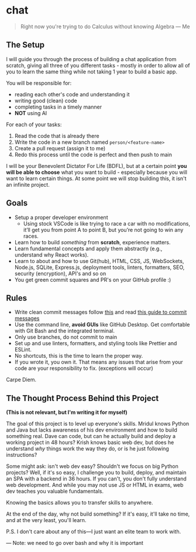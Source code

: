 # chat
> Right now you're trying to do Calculus without knowing Algebra — Me

## The Setup
I will guide you through the process of building a chat application from scratch, giving all three of you different tasks - mostly in order to allow all of you to learn the same thing while not taking 1 year to build a basic app.

You will be responsible for:
- reading each other's code and understanding it
- writing good (clean) code
- completing tasks in a timely manner
-  **NOT** using AI

For each of your tasks:
1. Read the code that is already there
2. Write the code in a new branch named `person/<feature-name>`
3. Create a pull request (assign it to me)
4. Redo this process until the code is perfect and then push to main

I will be your Benevolent Dictator For Life (BDFL), but at a certain point **you will be able to choose** what you want to build - especially because you will want to learn certain things. At some point we will stop building this, it isn't an infinite project.

## Goals
- Setup a proper developer environment
  - Using stock VSCode is like trying to race a car with no modifications, it’ll get you from point A to point B, but you’re not going to win any races.
- Learn how to build *something* from **scratch**, experience matters.
- Learn fundamental concepts and apply them abstractly (e.g., understand why React works).
- Learn to about and how to use Git(hub), HTML, CSS, JS, WebSockets, Node.js, SQLite, Express.js, deployment tools, linters, formatters, SEO, security (encryption), API's and so on
- You get green commit squares and PR's on your GitHub profile :)

## Rules
- Write clean commit messages follow [this](https://gist.github.com/joshbuchea/6f47e86d2510bce28f8e7f42ae84c716) and read [this guide to commit messages](https://chris.beams.io/posts/git-commit/)
- Use the command line, **avoid GUIs** like GitHub Desktop. Get comfortable with Git Bash and the integrated terminal.
- Only use branches, do not commit to main
- Set up and use linters, formatters, and styling tools like Prettier and ESLint.
- No shortcuts, this is the time to learn the proper way.
- If you wrote it, you own it. That means any issues that arise from your code are your responsibility to fix. (exceptions will occur)

Carpe Diem.



## The Thought Process Behind this Project
**(This is not relevant, but I'm writing it for myself)**

The goal of this project is to level up everyone's skills. Mridul knows Python and Java but lacks awareness of his dev environment and how to build something real. Dave can code, but can he actually build and deploy a working project in 48 hours? Krish knows basic web dev, but does he understand _why_ things work the way they do, or is he just following instructions?

Some might ask: isn't web dev easy? Shouldn't we focus on big Python projects? Well, if it's so easy, I challenge you to build, deploy, and maintain an SPA with a backend in 36 hours. If you can't, you don't fully understand web development. And while you may not use JS or HTML in exams, web dev teaches you valuable fundamentals.

Knowing the basics allows you to transfer skills to anywhere.

At the end of the day, why not build something? If it's easy, it'll take no time, and at the very least, you'll learn.

P.S. I don't care about any of this—I just want an elite team to work with.

— Note: we need to go over bash and why it is important
